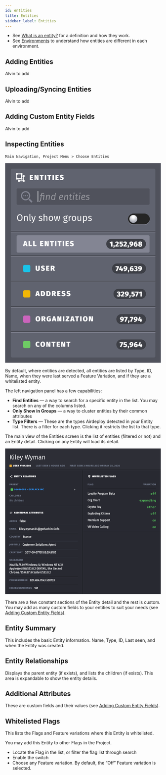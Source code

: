 ```yaml
---
id: entities
title: Entities
sidebar_label: Entities
---
```


- See [What is an entity?](work.md#what-is-an-entity) for a definition and how they work.
- See [Environments](environments.md) to understand how entities are different in each environment.

## Adding Entities

Alvin to add

## Uploading/Syncing Entities
Alvin to add

## Adding Custom Entity Fields
Alvin to add

## Inspecting Entities

`Main Navigation, Project Menu > Choose Entities`


![](assets/inspecting-ent.png)


By default, where entities are detected, all entities are listed by Type, ID, Name, when they were last served a Feature Variation, and if they are a whitelisted entity.

The left navigation panel has a few capabilities:

- __Find Entities__ — a way to search for a specific entity in the list. You may search on any of the columns listed.
- __Only Show in Groups__ — a way to cluster entities by their common attributes
- __Type Filters__ — These are the types Airdeploy detected in your Entity list. There is a filter for each type. Clicking it restricts the list to that type.

The main view of the Entities screen is the list of entities (filtered or not) and an Entity detail. Clicking on any Entity will load its detail.


![](assets/entity.png)


There are a few constant sections of the Entity detail and the rest is custom. You may add as many custom fields to 
your entities to suit your needs (see [Adding Custom Entity Fields](#adding-custom-entity-fields)).

## Entity Summary
This includes the basic Entity information. Name, Type, ID, Last seen, and when the Entity was created.

## Entity Relationships
Displays the parent entity (if exists), and lists the children (if exists). This area is expandable to show the entity details.

## Additional Attributes
These are custom fields and their values (see [Adding Custom Entity Fields](#adding-custom-entity-fields)).

## Whitelisted Flags
This lists the Flags and Feature variations where this Entity is whitelisted. 

You may add this Entity to other Flags in the Project.

- Locate the Flag in the list, or filter the flag list through search
- Enable the switch 
- Choose any Feature variation. By default, the “Off” Feature variation is selected.